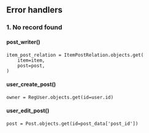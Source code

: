 ## Error handlers

### 1. No record found
#### post_writer()
    item_post_relation = ItemPostRelation.objects.get(
        item=item,
        post=post,
    )

#### user_create_post()
    owner = RegUser.objects.get(id=user.id)

#### user_edit_post()
    post = Post.objects.get(id=post_data['post_id'])
